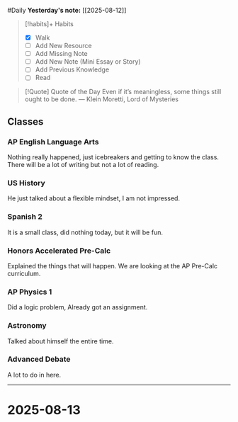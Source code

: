 #Daily
**Yesterday's note:** [[2025-08-12]]

> [!habits]+ Habits 
>- [x] Walk 
>- [ ] Add New Resource
> - [ ] Add Missing Note
> - [ ] Add New Note (Mini Essay or Story)
> - [ ] Add Previous Knowledge  
> - [ ] Read

> [!Quote]  Quote of the Day
Even if it’s meaningless, some things still ought to be done.
— Klein Moretti, Lord of Mysteries


## Classes 

### AP English Language Arts 
Nothing really happened, just icebreakers and getting to know the class. There will be a lot of writing but not a lot of reading. 
### US History 
He just talked about a flexible mindset, I am not impressed. 
### Spanish 2 
It is a small class, did nothing today, but it will be fun. 
### Honors Accelerated Pre-Calc 
Explained the things that will happen. We are looking at the AP Pre-Calc curriculum. 
### AP Physics 1 
Did a logic problem, Already got an assignment. 
### Astronomy 
Talked about himself the entire time. 
### Advanced Debate 
A lot to do in here. 


<hr>


# 2025-08-13


